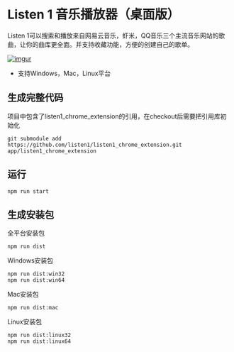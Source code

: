 Listen 1 音乐播放器（桌面版）
=========================

Listen 1可以搜索和播放来自网易云音乐，虾米，QQ音乐三个主流音乐网站的歌曲，让你的曲库更全面。并支持收藏功能，方便的创建自己的歌单。

[![imgur](http://i.imgur.com/Ae6ItmA.png)]()

* 支持Windows，Mac，Linux平台


生成完整代码
-----------
项目中包含了listen1_chrome_extension的引用，在checkout后需要把引用库初始化

    git submodule add https://github.com/listen1/listen1_chrome_extension.git  app/listen1_chrome_extension

运行
----

    npm run start

生成安装包
---------
全平台安装包

    npm run dist

Windows安装包

    npm run dist:win32
    npm run dist:win64
    
Mac安装包

    npm run dist:mac
    
Linux安装包

    npm run dist:linux32
    npm run dist:linux64
